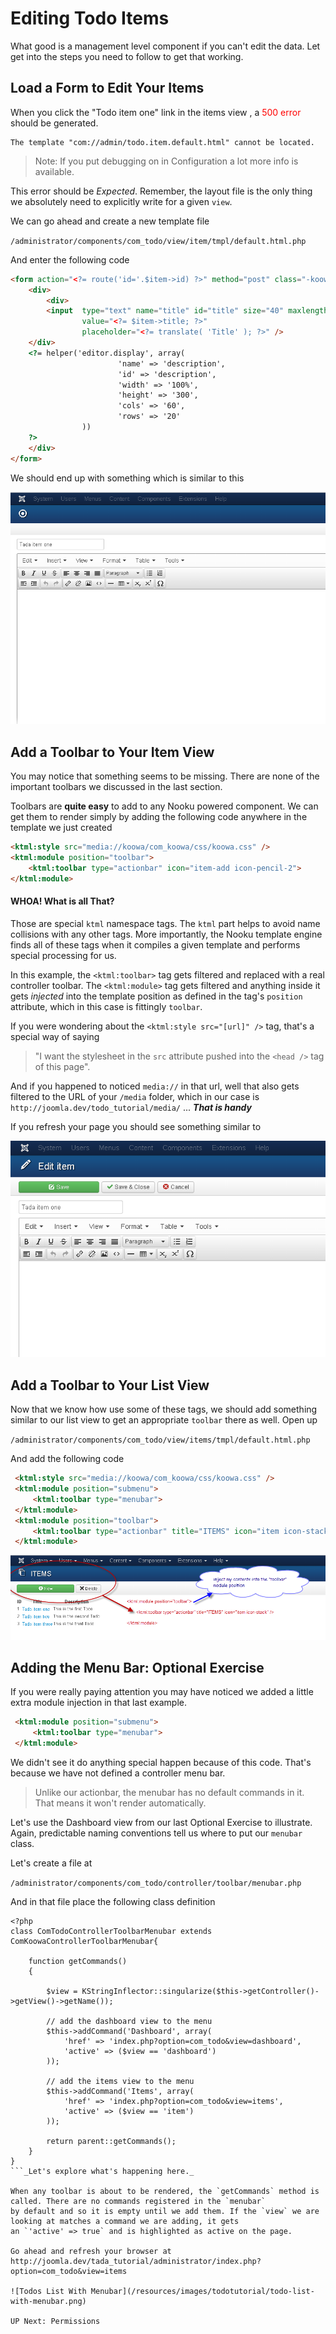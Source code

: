 # Editing Todo Items

What good is a management level component if you can't edit the data. Let get into the steps you need to follow to
get that working.

## Load a Form to Edit Your Items

When you click the "Todo item one" link in the items view , a <span style="color: red;">500 error</span> should be generated.

    The template "com://admin/todo.item.default.html" cannot be located.

>Note: If you put debugging on in Configuration a lot more info is available.

This error should be _Expected_. Remember, the layout file is the only thing we absolutely need to explicitly write for a given `view`.

We can go ahead and create a new template file

`/administrator/components/com_todo/view/item/tmpl/default.html.php`

And enter the following code

```html
<form action="<?= route('id='.$item->id) ?>" method="post" class="-koowa-form">
    <div>
    	<div>
		<input  type="text" name="title" id="title" size="40" maxlength="255"
		        value="<?= $item->title; ?>"
		        placeholder="<?= translate( 'Title' ); ?>" />
	</div>
	<?= helper('editor.display', array(
	                    'name' => 'description',
                        'id' => 'description',
                        'width' => '100%',
                        'height' => '300',
                        'cols' => '60',
                        'rows' => '20'
			    ))
	?>
    </div>
</form>
```

We should end up with something which is similar to this

![Todos List With Toolbar](/resources/images/todotutorial/todo-form-no-toolbar.png)

## Add a Toolbar to Your Item View

You may notice that something seems to be missing. There are none of the important toolbars we discussed in the last section.

Toolbars are **quite easy** to add to any Nooku powered component. We can get them to render simply by adding the following
code anywhere in the template we just created

```html
<ktml:style src="media://koowa/com_koowa/css/koowa.css" />
<ktml:module position="toolbar">
    <ktml:toolbar type="actionbar" icon="item-add icon-pencil-2">
</ktml:module>
```

#### WHOA! What is all That?

Those are special `ktml` namespace tags. The `ktml` part helps to avoid name collisions with any other tags. More importantly,
the Nooku template engine finds all of these tags when it compiles a given template and performs special processing for us.

In this example, the `<ktml:toolbar>` tag gets filtered and replaced with a real controller toolbar. The `<ktml:module>` tag gets filtered and
anything inside it gets *injected* into the template position as defined in the tag's `position` attribute, which in this case is fittingly `toolbar`.

If you were wondering about the `<ktml:style src="[url]" />` tag, that's a special way of saying

>"I want the stylesheet in the `src` attribute pushed into the `<head />` tag of this page".

And if you happened to noticed `media://` in that url, well that also gets filtered to the URL of your `/media`
folder, which in our case is `http://joomla.dev/todo_tutorial/media/` ... _**That is handy**_

If you refresh your page you should see something similar to

![Todos Item With Toolbar](/resources/images/todotutorial/todo-form-with-toolbar.png)

## Add a Toolbar to Your List View

Now that we know how use some of these tags, we should add something similar to our list view to get an appropriate `toolbar` there as well.
Open up

`/administrator/components/com_todo/view/items/tmpl/default.html.php`

And add the following code

```html
 <ktml:style src="media://koowa/com_koowa/css/koowa.css" />
 <ktml:module position="submenu">
     <ktml:toolbar type="menubar">
 </ktml:module>
 <ktml:module position="toolbar">
     <ktml:toolbar type="actionbar" title="ITEMS" icon="item icon-stack">
 </ktml:module>
```

![Todos List With Toolbar](/resources/images/todotutorial/todo-list-with-toolbar.png)


## Adding the Menu Bar: Optional Exercise

If you were really paying attention you may have noticed we added a little extra module injection in that last example.

```html
 <ktml:module position="submenu">
     <ktml:toolbar type="menubar">
 </ktml:module>
```

We didn't see it do anything special happen because of this code. That's because we have not defined a controller menu bar.

>Unlike our actionbar, the menubar has no default commands in it. That means it won't render automatically.

Let's use the Dashboard view from our last Optional Exercise to illustrate. Again, predictable naming conventions tell us where to put our
`menubar` class.

Let's create a file at

`/administrator/components/com_todo/controller/toolbar/menubar.php`

And in that file place the following class definition

```
<?php
class ComTodoControllerToolbarMenubar extends ComKoowaControllerToolbarMenubar{

    function getCommands()
    {

        $view = KStringInflector::singularize($this->getController()->getView()->getName());

        // add the dashboard view to the menu
        $this->addCommand('Dashboard', array(
            'href' => 'index.php?option=com_todo&view=dashboard',
            'active' => ($view == 'dashboard')
        ));

        // add the items view to the menu
        $this->addCommand('Items', array(
            'href' => 'index.php?option=com_todo&view=items',
            'active' => ($view == 'item')
        ));

        return parent::getCommands();
    }
}
```_Let's explore what's happening here._

When any toolbar is about to be rendered, the `getCommands` method is called. There are no commands registered in the `menubar`
by default and so it is empty until we add them. If the `view` we are looking at matches a command we are adding, it gets
an `'active' => true` and is highlighted as active on the page.

Go ahead and refresh your browser at http://joomla.dev/tada_tutorial/administrator/index.php?option=com_todo&view=items

![Todos List With Menubar](/resources/images/todotutorial/todo-list-with-menubar.png)

UP Next: Permissions